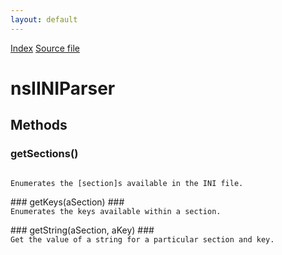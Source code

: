 ```yaml
---
layout: default
---
```

<div id='links'><a href="../index.html">Index</a>
<a href="http://dxr.mozilla.org/mozilla-central/source/xpcom/ds/nsIINIParser.idl">Source file</a>
</div>

# nsIINIParser #

## Methods ##

### getSections() ###
<code>  
Enumerates the [section]s available in the INI file.  
  
</code>
### getKeys(aSection) ###
<code>  
Enumerates the keys available within a section.  
  
</code>
### getString(aSection, aKey) ###
<code>  
Get the value of a string for a particular section and key.  
  
</code>